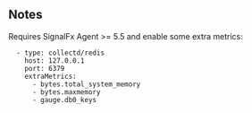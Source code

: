 ## Notes

Requires SignalFx Agent >= 5.5 and enable some extra metrics:

```
  - type: collectd/redis
    host: 127.0.0.1
    port: 6379
    extraMetrics:
      - bytes.total_system_memory
      - bytes.maxmemory
      - gauge.db0_keys
```

